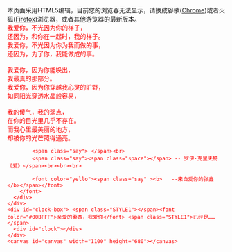 <html>
<head>
<meta http-equiv="Content-Type" content="text/html; charset=UTF-8">
<title>Forever Love</title>
<link type="text/css" rel="stylesheet" href="css/default.css">
<script type="text/javascript" src="js/jquery.min.js"></script>
<script type="text/javascript" src="js/jscex.min.js"></script>
<script type="text/javascript" src="js/jscex-parser.js"></script>
<script type="text/javascript" src="js/jscex-jit.js"></script>
<script type="text/javascript" src="js/jscex-builderbase.min.js"></script>
<script type="text/javascript" src="js/jscex-async.min.js"></script>
<script type="text/javascript" src="js/jscex-async-powerpack.min.js"></script>
<script type="text/javascript" src="js/functions.js" charset="utf-8"></script>
<script type="text/javascript" src="js/love.js" charset="utf-8"></script>
<style type="text/css">
<!--
.STYLE1 {
	color: #666666
}
-->
</style>
</head>
<body>

<div id="main">
  <div id="error">本页面采用HTML5编辑，目前您的浏览器无法显示，请换成谷歌(<a href="http://www.google.cn/chrome/intl/zh-CN/landing_chrome.html?hl=zh-CN&brand=CHMI">Chrome</a>)或者火狐(<a href="http://firefox.com.cn/download/">Firefox</a>)浏览器，或者其他游览器的最新版本。</div>
  <div id="wrap">
    <div id="text">
      <div id="code"> 
      	<font color="#FF0000">
            <!--鱼油修改此处即可-->
            <span class="say">我爱你，不光因为你的样子，</span><br>
            <span class="say">还因为，和你在一起时，我的样子。</span><br>
            <span class="say">我爱你，不光因为你为我而做的事，</span><br>
            <span class="say">还因为，为了你，我能做成的事。</span><br>
            <span class="say"> </span><br>
            <span class="say">我爱你，因为你能唤出，</span><br>
            <span class="say">我最真的那部分。</span><br>
            <span class="say">我爱你，因为你穿越我心灵的旷野，</span><br>
            <span class="say">如同阳光穿透水晶般容易，</span><br>
            <span class="say"> </span><br>
            <span class="say">我的傻气，我的弱点，</span><br>
            <span class="say">在你的目光里几乎不存在。</span><br>
            <span class="say">而我心里最美丽的地方，</span><br>
            <span class="say">却被你的光芒照得通亮。</span><br>

            
            <span class="say"> </span><br>
            <span class="say"><span class="space"></span> -- 罗伊·克里夫特《爱》</span><br><br><br>

            <font color="yello"><span class="say" ><b>   --来自爱你的张鑫</b></span></font>
        </font>
      </div>
    </div>
    <div id="clock-box"> <span class="STYLE1"></span><font color="#00BFFF">亲爱的柔西，我爱你</font> <span class="STYLE1">已经是……</span>
      <div id="clock"></div>
    </div>
    <canvas id="canvas" width="1100" height="680"></canvas>
  </div>
</div>
<script>
    </script>
<script>
    (function(){
        var canvas = $('#canvas');
		
        if (!canvas[0].getContext) {
            $("#error").show();
            return false;        }

        var width = canvas.width();
        var height = canvas.height();        
        canvas.attr("width", width);
        canvas.attr("height", height);
        var opts = {
            seed: {
                x: width / 2 - 20,
                color: "rgb(190, 26, 37)",
                scale: 2
            },
            branch: [
                [535, 680, 570, 250, 500, 200, 30, 100, [
                    [540, 500, 455, 417, 340, 400, 13, 100, [
                        [450, 435, 434, 430, 394, 395, 2, 40]
                    ]],
                    [550, 445, 600, 356, 680, 345, 12, 100, [
                        [578, 400, 648, 409, 661, 426, 3, 80]
                    ]],
                    [539, 281, 537, 248, 534, 217, 3, 40],
                    [546, 397, 413, 247, 328, 244, 9, 80, [
                        [427, 286, 383, 253, 371, 205, 2, 40],
                        [498, 345, 435, 315, 395, 330, 4, 60]
                    ]],
                    [546, 357, 608, 252, 678, 221, 6, 100, [
                        [590, 293, 646, 277, 648, 271, 2, 80]
                    ]]
                ]] 
            ],
            bloom: {
                num: 700,
                width: 1080,
                height: 650,
            },
            footer: {
                width: 1200,
                height: 5,
                speed: 10,
            }
        }

        var tree = new Tree(canvas[0], width, height, opts);
        var seed = tree.seed;
        var foot = tree.footer;
        var hold = 1;

        canvas.click(function(e) {
            var offset = canvas.offset(), x, y;
            x = e.pageX - offset.left;
            y = e.pageY - offset.top;
            if (seed.hover(x, y)) {
                hold = 0; 
                canvas.unbind("click");
                canvas.unbind("mousemove");
                canvas.removeClass('hand');
            }
        }).mousemove(function(e){
            var offset = canvas.offset(), x, y;
            x = e.pageX - offset.left;
            y = e.pageY - offset.top;
            canvas.toggleClass('hand', seed.hover(x, y));
        });

        var seedAnimate = eval(Jscex.compile("async", function () {
            seed.draw();
            while (hold) {
                $await(Jscex.Async.sleep(10));
            }
            while (seed.canScale()) {
                seed.scale(0.95);
                $await(Jscex.Async.sleep(10));
            }
            while (seed.canMove()) {
                seed.move(0, 2);
                foot.draw();
                $await(Jscex.Async.sleep(10));
            }
        }));

        var growAnimate = eval(Jscex.compile("async", function () {
            do {
    	        tree.grow();
                $await(Jscex.Async.sleep(10));
            } while (tree.canGrow());
        }));

        var flowAnimate = eval(Jscex.compile("async", function () {
            do {
    	        tree.flower(2);
                $await(Jscex.Async.sleep(10));
            } while (tree.canFlower());
        }));

        var moveAnimate = eval(Jscex.compile("async", function () {
            tree.snapshot("p1", 240, 0, 610, 680);
            while (tree.move("p1", 500, 0)) {
                foot.draw();
                $await(Jscex.Async.sleep(10));
            }
            foot.draw();
            tree.snapshot("p2", 500, 0, 610, 680);
            
            canvas.parent().css("background", "url(" + tree.toDataURL('image/png') + ")");
            canvas.css("background", "#ffe");
            $await(Jscex.Async.sleep(300));
            canvas.css("background", "none");
        }));

        var jumpAnimate = eval(Jscex.compile("async", function () {
            var ctx = tree.ctx;
            while (true) {
                tree.ctx.clearRect(0, 0, width, height);
                tree.jump();
                foot.draw();
                $await(Jscex.Async.sleep(25));
            }
        }));

        var textAnimate = eval(Jscex.compile("async", function () {
		    var together = new Date();
		    together.setFullYear(2020,6,1); 			//时间年月日
		    together.setHours(16);						//小时	
		    together.setMinutes(53);					//分钟
		    together.setSeconds(0);					//秒前一位
		    together.setMilliseconds(2);				//秒第二位

		    $("#code").show().typewriter();
            $("#clock-box").fadeIn(500);
            while (true) {
                timeElapse(together);
                $await(Jscex.Async.sleep(1000));
            }
        }));

        var runAsync = eval(Jscex.compile("async", function () {
            $await(seedAnimate());
            $await(growAnimate());
            $await(flowAnimate());
            $await(moveAnimate());

            textAnimate().start();

            $await(jumpAnimate());
        }));

        runAsync().start();
    })();
    </script>





</body>
</html>
